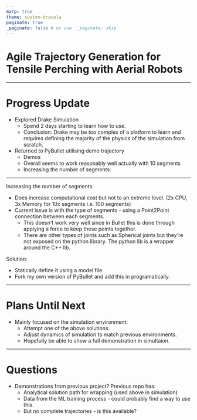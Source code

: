 ```yaml
---
marp: true
theme: custom-dracula
paginate: true
_paginate: false # or use `_paginate: skip`
---
```


# Agile Trajectory Generation for Tensile Perching with Aerial Robots
---
# Progress Update
- Explored Drake Simulation
  - Spend 2 days starting to learn how to use.
  - Conclusion: Drake may be too complex of a platform to learn and requires defining the majority of the physics of the simulation from scratch.
- Returned to PyBullet utilising demo trajectory
  - Demos
  - Overall seems to work reasonably well actually with 10 segments
  - Increasing the number of segments:

---
Increasing the number of segments:
- Does increase computational cost but not to an extreme level. (2x CPU, 3x Memory for 10x segments i.e. 100 segments)
- Current issue is with the type of segments - using a Point2Point connection between each segments. 
  - This doesn't work very well since in Bullet this is done through applying a force to keep these points together.
  - There are other types of joints such as Spherical joints but they're not exposed on the python library. The python lib is a wrapper around the C++ lib.

Solution:
- Statically define it using a model file.
- Fork my own version of PyBullet and add this in programatically.

---
# Plans Until Next
- Mainly focused on the simulation environment:
  - Attempt one of the above solutions.
  - Adjust dynamics of simulation to match previous environments.
  - Hopefully be able to show a full demonstration in simultaion.


---
# Questions
- Demonstrations from previous project? Previous repo has:
  - Analytical solution path for wrapping (used above in simulation)
  - Data from the ML training process - could probably find a way to use this.
  - But no complete trajectories - is this available?